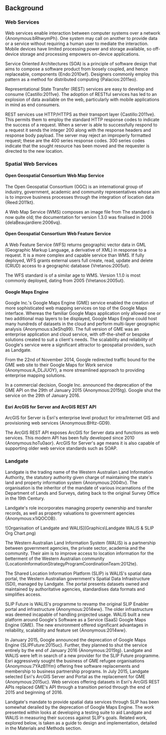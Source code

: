 ## Background

### Web Services

Web services enable interaction between computer systems over a network {Anonymous:bRhwymPh}. One system may call on another to provide data or a service without requiring a human user to mediate the interaction. Mobile devices have limited processing power and storage available, so off-device storage and processing empowers on-device applications.

Service Oriented Architectures (SOA) is a principle of software design that aims to compose a software product from loosely coupled, and hence replaceable, components {Endo:2010wf}. Designers commonly employ this pattern as a method for distributed computing {Palacios:2011eo}. 

Representational State Transfer (REST) services are easy to develop and consume {Castillo:2011ve}. The adoption of RESTful services has led to an explosion of data available on the web, particularly with mobile applications in mind as end consumers.

REST services use HTTP/HTTPS as their transport layer {Castillo:2011ve}. This permits them to employ the standard HTTP response codes to indicate the success of a request. When a server is able to successfully respond to a request it sends the integer 200 along with the response headers and response body payload. The server may reject an improperly formatted request; these are the 400 series response codes. 300 series codes indicate that the sought resource has been moved and the requester is directed to the new location.

### Spatial Web Services

#### Open Geospatial Consortium Web Map Service

The Open Geospatial Consortium (OGC) is an international group of industry, government, academic and community representatives whose aim is to improve business processes through the integration of location data {Reed:2011kt}. 

A Web Map Service (WMS) composes an image file from  The standard is now quite old; the documentation for version 1.3.0 was finalised in 2006 {delaBeaujardiere:2006vq}.

#### Open Geospatial Consortium Web Feature Service

A Web Feature Service (WFS) returns geographic vector data in GML (Geographic Markup Language, a derivative of XML) in response to a  request. It is a more complex and capable service than WMS. If fully deployed, WFS grants external users full create, read, update and delete (CRUD) access to a geographic database {Vretanos:2005ut}.

The WFS standard is of a similar age to WMS. Version 1.1.0 is most commonly deployed, dating from 2005 {Vretanos:2005ut}. 

#### Google Maps Engine

Google Inc.'s Google Maps Engine (GME) service enabled the creation of more sophisticated web mapping services on top of the Google Maps interface. Whereas the familiar Google Maps application only allowed one or two additional map layers to be displayed, Google Maps Engine could host many hundreds of datasets in the cloud and perform multi-layer geographic analysis {Anonymous:s3eShq99}. The full version of GME was an enterprise application and cloud service, with off-the-shelf or bespoke solutions created to suit a client's needs. The scalability and reliability of Google's service were a significant attractor to geospatial providers, such as Landgate.

From the 22nd of November 2014, Google redirected traffic bound for the GME web site to their Google Maps for Work service {Anonymous:A\_DLJUOY}, a more streamlined approach to providing enterprise mapping solutions.

In a commercial decision, Google Inc. announced the deprecation of the GME API on the 29th of January 2015 {Anonymous:2015tg}. Google shut the service on the 29th of January 2016.

#### Esri ArcGIS for Server and ArcGIS REST API

ArcGIS for Server is Esri's enterprise level product for intra/Internet GIS and provisioning web services {Anonymous:BHtz-GD9}.

The ArcGIS REST API exposes ArcGIS for Server data and functions as web services. This modern API has been fully developed since 2010 {Anonymous:hoTu0aor}. ArcGIS for Server's age means it is also capable of supporting older web service standards such as SOAP.

### Landgate

Landgate is the trading name of the Western Australian Land Information Authority, the statutory authority given charge of maintaining the state's land and property information system {Anonymous:2004tv}. The organisation is the inheritor of the mandate of various incarnations of the Department of Lands and Surveys, dating back to the original Survey Office in the 19th Century.

Landgate's role incorporates managing property ownership and transfer records, as well as property valuations to government agencies {Anonymous:x1iQOCOB}. 

![Organisation of Landgate and WALIS](Graphics\Landgate WALIS & SLIP Org Chart.png)

The Western Australian Land Information System (WALIS) is a partnership between government agencies, the private sector, academia and the community. Their aim is to improve access to location information for the betterment of the Western Australian community {LocationInformationStrategyProgramCoordinationTeam:2012te}. 

The Shared Location Information Platform (SLIP) is WALIS's spatial data portal, the Western Australian government's Spatial Data Infrastructure (SDI), managed by Landgate. The portal presents datasets owned and maintained by authoritative agencies, standardises data formats and simplifies access.

SLIP Future is WALIS's programme to revamp the original SLIP Enabler portal and infrastructure {Anonymous:2014ww}. The older infrastructure was deemed incapable of handling projected usage. WALIS built a new platform around Google's Software as a Service (SaaS) Google Maps Engine (GME). The new environment offered significant advantages in reliability, scalability and feature set {Anonymous:2014ww}.

In January 2015, Google announced the deprecation of Google Maps Engine {SLIPFuture:2015uc}. Further, they planned to shut the service entirely by the end of January 2016 {Anonymous:2015tg}. Landgate and WALIS were left in search of a new provider for the SLIP Future programme. Esri aggressively sought the business of GME refugee organisations {Anonymous:7YAzB1Ym} offering free software replacements and membership to business partnership programs. In July 2015, Landgate selected Esri's ArcGIS Server and Portal as the replacement for GME {Anonymous:2015uc}. Web services offering datasets in Esri's ArcGIS REST APIs replaced GME's API through a transition period through the end of 2015 and beginning of 2016.

Landgate's mandate to provide spatial data services through SLIP has been somewhat derailed by the deprecation of Google Maps Engine. The work presented within looks at developing a testing suite to aid Landgate and WALIS in measuring their success against SLIP's goals. Related work, explored below, is taken as a guide to design and implementation, detailed in the Materials and Methods section.
